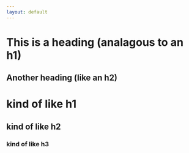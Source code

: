```yaml
---
layout: default
---
```


This is a heading (analagous to an h1)
=====

Another heading (like an h2)
-----

# kind of like h1
## kind of like h2
### kind of like h3
